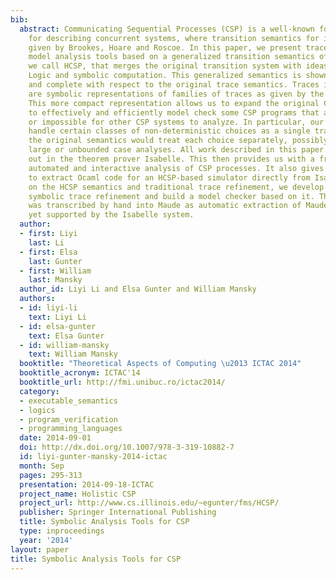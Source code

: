 ```yaml
---
bib:
  abstract: Communicating Sequential Processes (CSP) is a well-known formal language
    for describing concurrent systems, where transition semantics for it has been
    given by Brookes, Hoare and Roscoe. In this paper, we present trace refinement
    model analysis tools based on a generalized transition semantics of CSP, which
    we call HCSP, that merges the original transition system with ideas from Floyd-Hoare
    Logic and symbolic computation. This generalized semantics is shown to be sound
    and complete with respect to the original trace semantics. Traces in our system
    are symbolic representations of families of traces as given by the original semantics.
    This more compact representation allows us to expand the original CSP systems
    to effectively and efficiently model check some CSP programs that are difficult
    or impossible for other CSP systems to analyze. In particular, our system can
    handle certain classes of non-deterministic choices as a single transition, while
    the original semantics would treat each choice separately, possibly leading to
    large or unbounded case analyses. All work described in this paper has been carried
    out in the theorem prover Isabelle. This then provides us with a framework for
    automated and interactive analysis of CSP processes. It also gives us the ability
    to extract Ocaml code for an HCSP-based simulator directly from Isabelle. Based
    on the HCSP semantics and traditional trace refinement, we develop an idea of
    symbolic trace refinement and build a model checker based on it. The model checker
    was transcribed by hand into Maude as automatic extraction of Maude code is not
    yet supported by the Isabelle system.
  author:
  - first: Liyi
    last: Li
  - first: Elsa
    last: Gunter
  - first: William
    last: Mansky
  author_id: Liyi Li and Elsa Gunter and William Mansky
  authors:
  - id: liyi-li
    text: Liyi Li
  - id: elsa-gunter
    text: Elsa Gunter
  - id: william-mansky
    text: William Mansky
  booktitle: "Theoretical Aspects of Computing \u2013 ICTAC 2014"
  booktitle_acronym: ICTAC'14
  booktitle_url: http://fmi.unibuc.ro/ictac2014/
  category:
  - executable_semantics
  - logics
  - program_verification
  - programming_languages
  date: 2014-09-01
  doi: http://dx.doi.org/10.1007/978-3-319-10882-7
  id: liyi-gunter-mansky-2014-ictac
  month: Sep
  pages: 295-313
  presentation: 2014-09-18-ICTAC
  project_name: Holistic CSP
  project_url: http://www.cs.illinois.edu/~egunter/fms/HCSP/
  publisher: Springer International Publishing
  title: Symbolic Analysis Tools for CSP
  type: inproceedings
  year: '2014'
layout: paper
title: Symbolic Analysis Tools for CSP
---
```

